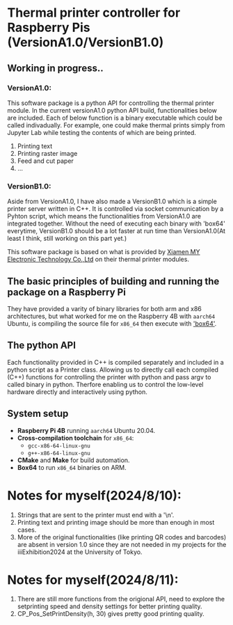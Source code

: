 # Thermal printer controller for Raspberry Pis (VersionA1.0/VersionB1.0)
## Working in progress..

### VersionA1.0:
This software package is a python API for controlling the thermal printer module. In the current versionA1.0 python API build, functionalities below are included. Each of below function is a binary executable which could be called indivadually. For example, one could make thermal prints simply from Jupyter Lab while testing the contents of which are being printed.
1.  Printing text
2.  Printing raster image
3.  Feed and cut paper
4.  ...

### VersionB1.0:
Aside from VersionA1.0, I have also made a VersionB1.0 which is a simple printer server written in C++. It is controlled via socket communication by a Pyhton script, which means the functionalities from VersionA1.0 are integrated together. Without the need of executing each binary with 'box64' everytime, VersionB1.0 should be a lot faster at run time than VersionA1.0(At least I think, still working on this part yet.)

This software package is based on what is provided by [Xiamen MY Electronic Technology Co.,Ltd](http://en.xmmydzkj.com/dom/down_list.php?username=xiamenminyoux&channel_id=18042624) on their thermal printer modules.

## The basic principles of building and running the package on a Raspberry Pi
They have provided a varity of binary libraries for both arm and x86 architectures, but what worked for me on the Raspberry 4B with `aarch64` Ubuntu, is compiling the source file for `x86_64` then execute with ['box64'](https://github.com/ptitSeb/box64). 

## The python API
Each functionality provided in C++ is compiled separately and included in a python script as a Printer class. Allowing us to directly call each compiled (C++) functions for controlling the printer with python and pass argv to called binary in python. Therfore enabling us to control the low-level hardware directly and interactively using python.

## System setup
- **Raspberry Pi 4B** running `aarch64` Ubuntu 20.04.
- **Cross-compilation toolchain** for `x86_64`:
  - `gcc-x86-64-linux-gnu`
  - `g++-x86-64-linux-gnu`
- **CMake** and **Make** for build automation.
- **Box64** to run `x86_64` binaries on ARM.


# Notes for myself(2024/8/10):
1.  Strings that are sent to the printer must end with a '\n'.
2.  Printing text and printing image should be more than enough in most cases.
3.  More of the original functionalities (like printing QR codes and barcodes) are absent in version 1.0 since they are not needed in my projects for the iiiExhibition2024 at the University of Tokyo.

# Notes for myself(2024/8/11):
1.  There are still more functions from the origional API, need to explore the setprinting speed and density settings for better printing quality.
2.  CP_Pos_SetPrintDensity(h, 30) gives pretty good printing quality.